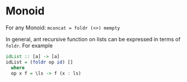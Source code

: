 # Monoid

For any Monoid: `mconcat = foldr (<>) mempty`

In general, ant recursive function on lists can be expressed in terms of `foldr`. For example

```hs
idList :: [a] -> [a]
idList = (foldr op id) []
  where
  op x f = \ls -> f (x : ls)
```
